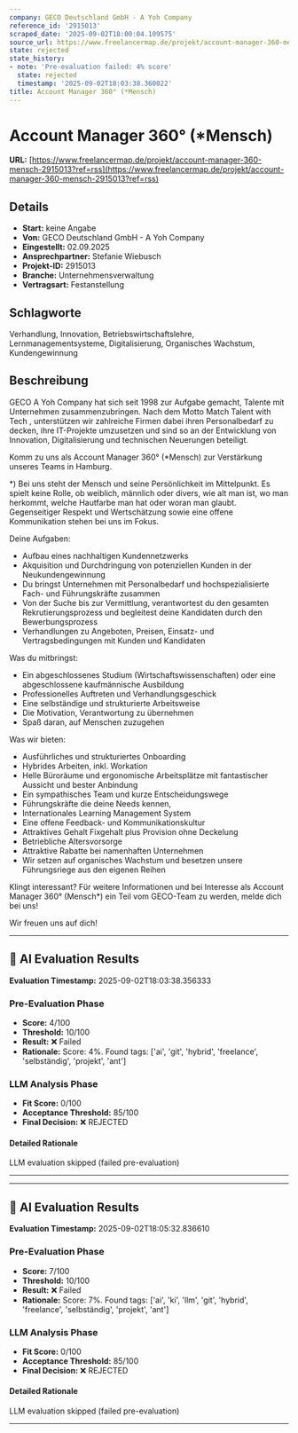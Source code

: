 ```yaml
---
company: GECO Deutschland GmbH - A Yoh Company
reference_id: '2915013'
scraped_date: '2025-09-02T18:00:04.109575'
source_url: https://www.freelancermap.de/projekt/account-manager-360-mensch-2915013?ref=rss
state: rejected
state_history:
- note: 'Pre-evaluation failed: 4% score'
  state: rejected
  timestamp: '2025-09-02T18:03:38.360022'
title: Account Manager 360° (*Mensch)
---
```



# Account Manager 360° (*Mensch)
**URL:** [https://www.freelancermap.de/projekt/account-manager-360-mensch-2915013?ref=rss](https://www.freelancermap.de/projekt/account-manager-360-mensch-2915013?ref=rss)
## Details
- **Start:** keine Angabe
- **Von:** GECO Deutschland GmbH - A Yoh Company
- **Eingestellt:** 02.09.2025
- **Ansprechpartner:** Stefanie Wiebusch
- **Projekt-ID:** 2915013
- **Branche:** Unternehmensverwaltung
- **Vertragsart:** Festanstellung

## Schlagworte
Verhandlung, Innovation, Betriebswirtschaftslehre, Lernmanagementsysteme, Digitalisierung, Organisches Wachstum, Kundengewinnung

## Beschreibung
GECO A Yoh Company hat sich seit 1998 zur Aufgabe gemacht, Talente mit Unternehmen zusammenzubringen. Nach dem Motto Match Talent with Tech , unterstützen wir zahlreiche Firmen dabei ihren Personalbedarf zu decken, ihre IT-Projekte umzusetzen und sind so an der Entwicklung von Innovation, Digitalisierung und technischen Neuerungen beteiligt.

Komm zu uns als Account Manager 360° (*Mensch) zur Verstärkung unseres Teams in Hamburg.

*) Bei uns steht der Mensch und seine Persönlichkeit im Mittelpunkt. Es spielt keine Rolle, ob weiblich, männlich oder divers, wie alt man ist, wo man herkommt, welche Hautfarbe man hat oder woran man glaubt. Gegenseitiger Respekt und Wertschätzung sowie eine offene Kommunikation stehen bei uns im Fokus.

Deine Aufgaben:

- Aufbau eines nachhaltigen Kundennetzwerks
- Akquisition und Durchdringung von potenziellen Kunden in der Neukundengewinnung
- Du bringst Unternehmen mit Personalbedarf und hochspezialisierte Fach- und Führungskräfte zusammen
- Von der Suche bis zur Vermittlung, verantwortest du den gesamten Rekrutierungsprozess und begleitest deine Kandidaten durch den Bewerbungsprozess
- Verhandlungen zu Angeboten, Preisen, Einsatz- und Vertragsbedingungen mit Kunden und Kandidaten

Was du mitbringst:
- Ein abgeschlossenes Studium (Wirtschaftswissenschaften) oder eine abgeschlossene kaufmännische Ausbildung
- Professionelles Auftreten und Verhandlungsgeschick
- Eine selbständige und strukturierte Arbeitsweise
- Die Motivation, Verantwortung zu übernehmen
- Spaß daran, auf Menschen zuzugehen

Was wir bieten:
- Ausführliches und strukturiertes Onboarding
- Hybrides Arbeiten, inkl. Workation
- Helle Büroräume und ergonomische Arbeitsplätze mit fantastischer Aussicht und bester Anbindung
- Ein sympathisches Team und kurze Entscheidungswege
- Führungskräfte die deine Needs kennen,
- Internationales Learning Management System
- Eine offene Feedback- und Kommunikationskultur
- Attraktives Gehalt Fixgehalt plus Provision ohne Deckelung
- Betriebliche Altersvorsorge
- Attraktive Rabatte bei namenhaften Unternehmen
- Wir setzen auf organisches Wachstum und besetzen unsere Führungsriege aus den eigenen Reihen

Klingt interessant? Für weitere Informationen und bei Interesse als Account Manager 360° (Mensch*) ein Teil vom GECO-Team zu werden, melde dich bei uns!

Wir freuen uns auf dich!

---

## 🤖 AI Evaluation Results

**Evaluation Timestamp:** 2025-09-02T18:03:38.356333

### Pre-Evaluation Phase
- **Score:** 4/100
- **Threshold:** 10/100
- **Result:** ❌ Failed
- **Rationale:** Score: 4%. Found tags: ['ai', 'git', 'hybrid', 'freelance', 'selbständig', 'projekt', 'ant']

### LLM Analysis Phase
- **Fit Score:** 0/100
- **Acceptance Threshold:** 85/100
- **Final Decision:** ❌ REJECTED

#### Detailed Rationale
LLM evaluation skipped (failed pre-evaluation)

---


---

## 🤖 AI Evaluation Results

**Evaluation Timestamp:** 2025-09-02T18:05:32.836610

### Pre-Evaluation Phase
- **Score:** 7/100
- **Threshold:** 10/100
- **Result:** ❌ Failed
- **Rationale:** Score: 7%. Found tags: ['ai', 'ki', 'llm', 'git', 'hybrid', 'freelance', 'selbständig', 'projekt', 'ant']

### LLM Analysis Phase
- **Fit Score:** 0/100
- **Acceptance Threshold:** 85/100
- **Final Decision:** ❌ REJECTED

#### Detailed Rationale
LLM evaluation skipped (failed pre-evaluation)

---
